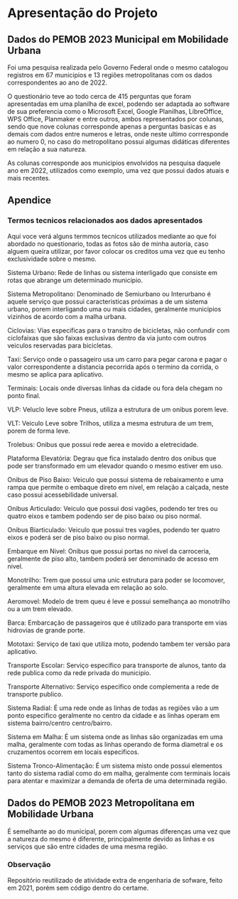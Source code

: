 # Apresentação do Projeto
## Dados do PEMOB 2023 Municipal em Mobilidade Urbana
Foi uma pesquisa realizada pelo Governo Federal onde o mesmo catalogou registros em 67 municipios e 13 regiões metropolitanas com os dados correspondentes ao ano de 2022.

O questionário teve ao todo cerca de 415 perguntas que foram apresentadas em uma planilha de excel, podendo ser adaptada ao software de sua preferencia como o Microsoft Excel, Google Planilhas, LibreOffice, WPS Office, Planmaker e entre outros, ambos representados por colunas, sendo que nove colunas corresponde apenas a perguntas basicas e as demais com dados entre numeros e letras, onde neste ultimo corrresponde ao numero 0, no caso do metropolitano possui algumas didáticas diferentes em relação a sua natureza.

As colunas corresponde aos municipios envolvidos na pesquisa daquele ano em 2022, utilizados como exemplo, uma vez que possui dados atuais e mais recentes.

## Apendice
### Termos tecnicos relacionados aos dados apresentados
Aqui voce verá alguns termmos tecnicos utilizados mediante ao que foi abordado no questionario, todas as fotos são de minha autoria, caso alguem queira utilizar, por favor colocar os creditos uma vez que eu tenho exclusividade sobre o mesmo.

Sistema Urbano: Rede de linhas ou sistema interligado que consiste em rotas que abrange um determinado municipio.

Sistema Metropolitano: Denominado de Semiurbano ou Interurbano é aquele serviço que possui caracteristicas próximas a de um sistema urbano, porem interligando uma ou mais cidades, geralmente municipios vizinhos de acordo com a malha urbana.

Ciclovias: Vias especificas para o transitro de bicicletas, não confundir com ciclofaixas que são faixas exclusivas dentro da via junto com outros veiculos reservadas para bicicletas.

Taxi: Serviço onde o passageiro usa um carro para pegar carona e pagar o valor correspondente a distancia pecorrida após o termino da corrida, o mesmo se aplica para aplicativo.

Terminais: Locais onde diversas linhas da cidade ou fora dela chegam no ponto final.

VLP: Veluclo leve sobre Pneus, utiliza a estrutura de um onibus porem leve.

VLT: Veiculo Leve sobre Trilhos, utiliza a mesma estrutura de um trem, porem de forma leve.

Trolebus: Onibus que possui rede aerea e movido a eletrecidade.

Plataforma Elevatória: Degrau que fica instalado dentro dos onibus que pode ser transformado em um elevador quando o mesmo estiver em uso.

Onibus de Piso Baixo: Veiculo que possui sistema de rebaixamento e uma rampa que permite o embaque direto em nivel, em relação a calçada, neste caso possui acessebilidade universal.

Onibus Articulado: Veiculo que possui dosi vagões, podendo ter tres ou quatro eixos e tambem podendo ser de piso baixo ou piso normal.

Onibus Biarticulado: Veiculo que possui tres vagões, podendo ter quatro eixos e poderá ser de piso baixo ou piso normal.

Embarque em Nivel: Onibus que possui portas no nivel da carroceria, geralmente de piso alto, tambem poderá ser denominado de acesso em nivel.

Monotrilho: Trem que possui uma unic estrutura para poder se locomover, geralmente em uma altura elevada em relação ao solo.

Aeromovel: Modelo de trem queu é leve e possui semelhança ao monotrilho ou a um trem elevado.

Barca: Embarcação de passageiros que é utilizado para transporte em vias hidrovias de grande porte.

Mototaxi: Serviço de taxi que utiliza moto, podendo tambem ter versão para aplicativo.

Transporte Escolar: Serviço especifico para transporte de alunos, tanto da rede publica como da rede privada do municipio.

Transporte Alternativo: Serviço especifico onde complementa a rede de transporte publico.

Sistema Radial: É uma rede onde as linhas de todas as regiões vão a um ponto especifico geralmente no centro da cidade e as linhas operam em sistema bairro/centro centro/bairro.

Sistema em Malha: É um sistema onde as linhas são organizadas em uma malha, geralmente com todas as linhas operando de forma diametral e os cruzamentos ocorrem em locais especificos.

Sistema Tronco-Alimentação: É um sistema misto onde possui elementos tanto do sistema radial como do em malha, geralmente com terminais locais para atentar e maximizar a demanda de oferta de uma determinada região.

## Dados do PEMOB 2023 Metropolitana em Mobilidade Urbana

É semelhante ao do municipal, porem com algumas diferenças uma vez que a natureza do mesmo é diferente, principalmente devido as linhas e os serviços que são entre cidades de uma mesma região.

### Observação
Repositório reutilizado de atividade extra de engenharia de sofware, feito em 2021, porém sem código dentro do certame.
